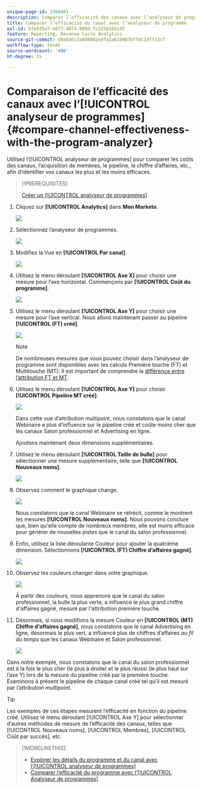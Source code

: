```yaml
---
unique-page-id: 2360401
description: Comparer l’efficacité des canaux avec l’analyseur de programme - Documents Marketo - Documentation du produit
title: Comparer l’efficacité du canal avec l’analyseur de programme
exl-id: bfe635a7-b077-4074-889d-fc2256102cd5
feature: Reporting, Revenue Cycle Analytics
source-git-commit: 09a656c3a0d0002edfa1a61b987bff4c1dff33cf
workflow-type: tm+mt
source-wordcount: '400'
ht-degree: 1%

---
```


# Comparaison de l’efficacité des canaux avec l’[!UICONTROL analyseur de programmes] {#compare-channel-effectiveness-with-the-program-analyzer}

Utilisez l’[!UICONTROL analyseur de programmes] pour comparer les coûts des canaux, l’acquisition de membres, le pipeline, le chiffre d’affaires, etc., afin d’identifier vos canaux les plus et les moins efficaces.

>[!PREREQUISITES]
>
>[Créer un [!UICONTROL analyseur de programmes]](/help/marketo/product-docs/reporting/revenue-cycle-analytics/program-analytics/create-a-program-analyzer.md)

1. Cliquez sur **[!UICONTROL Analytics]** dans **Mon Marketo**.

   ![](assets/image2014-9-17-18-3a36-3a13.png)

1. Sélectionnez l’analyseur de programmes.

   ![](assets/image2014-9-17-18-3a36-3a40.png)

1. Modifiez la Vue en **[!UICONTROL Par canal]**.

   ![](assets/image2014-9-17-18-3a36-3a59.png)

1. Utilisez le menu déroulant **[!UICONTROL Axe X]** pour choisir une mesure pour l’axe horizontal. Commençons par **[!UICONTROL Coût du programme]**.

   ![](assets/image2014-9-17-18-3a37-3a7.png)

1. Utilisez le menu déroulant **[!UICONTROL Axe Y]** pour choisir une mesure pour l’axe vertical. Nous allons maintenant passer au pipeline **[!UICONTROL (FT) créé]**.

   ![](assets/image2014-9-17-18-3a37-3a50.png)

   >[!NOTE]
   >
   >De nombreuses mesures que vous pouvez choisir dans l’analyseur de programme sont disponibles avec les calculs Première touche (FT) et Multitouche (MT). Il est important de comprendre la [ différence entre l’attribution FT et MT](/help/marketo/product-docs/reporting/revenue-cycle-analytics/revenue-tools/attribution/understanding-attribution.md).

1. Utilisez le menu déroulant **[!UICONTROL Axe Y]** pour choisir **[!UICONTROL Pipeline MT créé]**.

   ![](assets/image2014-9-17-18-3a39-3a5.png)

   Dans cette vue d’attribution multipoint, nous constatons que le canal Webinaire a plus d’influence sur le pipeline créé et coûte moins cher que les canaux Salon professionnel et Advertising en ligne.

   Ajoutons maintenant deux dimensions supplémentaires.

1. Utilisez le menu déroulant **[!UICONTROL Taille de bulle]** pour sélectionner une mesure supplémentaire, telle que **[!UICONTROL Nouveaux noms]**.

   ![](assets/image2014-9-17-18-3a39-3a36.png)

1. Observez comment le graphique change.

   ![](assets/image2014-9-17-18-3a39-3a55.png)

   Nous constatons que le canal Webinaire se rétrécit, comme le montrent les mesures **[!UICONTROL Nouveaux noms]**. Nous pouvons conclure que, bien qu&#39;elle compte de nombreux membres, elle est moins efficace pour générer de nouvelles pistes que le canal du salon professionnel.

1. Enfin, utilisez la liste déroulante Couleur pour ajouter la quatrième dimension. Sélectionnons **[!UICONTROL (FT) Chiffre d’affaires gagné]**.

   ![](assets/image2014-9-17-18-3a41-3a7.png)

1. Observez les couleurs changer dans votre graphique.

   ![](assets/image2014-9-17-18-3a41-3a19.png)

   À partir des couleurs, nous apprenons que le canal du salon professionnel, la bulle la plus verte, a influencé le plus grand chiffre d&#39;affaires gagné, mesuré par l&#39;attribution première touche.

1. Désormais, si nous modifions la mesure Couleur en **[!UICONTROL (MT) Chiffre d’affaires gagné]**, nous constatons que le canal Advertising en ligne, désormais le plus vert, a influencé plus de chiffres d’affaires _au fil du temps_ que les canaux Webinaire et Salon professionnel.

   ![](assets/image2014-9-17-18-3a41-3a40.png)

Dans notre exemple, nous constatons que le canal du salon professionnel est à la fois le plus cher (le plus à droite) et le plus réussi (le plus haut sur l’axe Y) lors de la mesure du pipeline créé par la première touche. Examinons à présent le pipeline de chaque canal créé tel qu’il est mesuré par l’attribution multipoint.

>[!TIP]
>
>Les exemples de ces étapes mesurent l’efficacité en fonction du pipeline créé. Utilisez le menu déroulant [!UICONTROL Axe Y] pour sélectionner d’autres méthodes de mesure de l’efficacité des canaux, telles que [!UICONTROL Nouveaux noms], [!UICONTROL Membres], [!UICONTROL Coût par succès], etc.

>[!MORELIKETHIS]
>
>* [Explorer les détails du programme et du canal avec l’[!UICONTROL analyseur de programmes]](/help/marketo/product-docs/reporting/revenue-cycle-analytics/program-analytics/explore-program-and-channel-details-with-the-program-analyzer.md)
>* [Comparer l’efficacité du programme avec l’[!UICONTROL Analyseur de programmes]](/help/marketo/product-docs/reporting/revenue-cycle-analytics/program-analytics/compare-program-effectiveness-with-the-program-analyzer.md)
